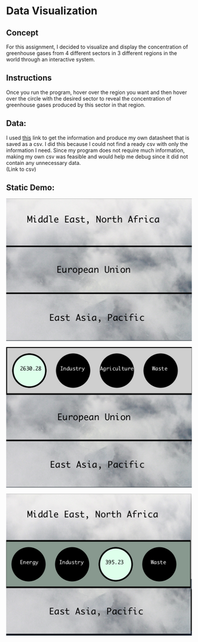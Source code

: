 # Data Visualization

## Concept 

For this assignment, I decided to visualize and display the concentration of greenhouse gases from 4 different sectors in 3 different regions in the world through an interactive system. 

## Instructions

Once you run the program, hover over the region you want and then hover over the circle with the desired sector to reveal the concentration of greenhouse gases produced by this sector in that region. 

## Data: 

I used [this](https://www.wri.org/blog/2020/02/greenhouse-gas-emissions-by-country-sector) link to get the information and produce my own datasheet that is saved as a csv. I did this because I could not find a ready csv with only the information I need. Since my program does not require much information, making my own csv was feasible and would help me debug since it did not contain any unnecessary data. </br>
(Link to csv)

## Static Demo: 

![](https://github.com/LiyanIbrahim/intro-to-IM/blob/master/October6/1.png)

![](https://github.com/LiyanIbrahim/intro-to-IM/blob/master/October6/2.png)

![](https://github.com/LiyanIbrahim/intro-to-IM/blob/master/October6/3.png)






